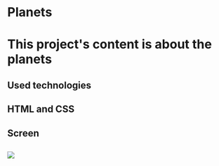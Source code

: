 <h1> Planets <h1>


This project's content is about the planets

<h2> Used technologies <h2>

HTML and CSS

<h2> Screen <h2>

![](ekran.gif)
